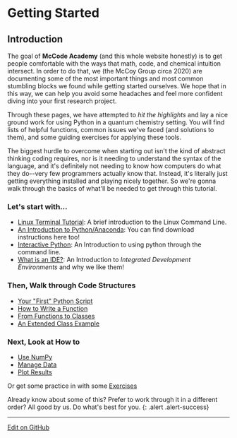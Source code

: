 # Getting Started

## Introduction
The goal of **McCode Academy** (and this whole website honestly) is to get people comfortable with the ways that math, code, and chemical intuition intersect. In order to do that, we (the McCoy Group circa 2020) are documenting some of the most important things and most common stumbling blocks we found while getting started ourselves. We hope that in this way, we can help you avoid some headaches and feel more confident diving into your first research project. 

Through these pages, we have attempted to *hit the highlights* and lay a nice ground work for using Python in a quantum chemistry setting. 
You will find lists of helpful functions, common issues we've faced (and solutions to them), and some guiding exercises for applying these tools.

The biggest hurdle to overcome when starting out isn't the kind of abstract thinking coding requires, nor is it needing to understand the syntax of the language, and it's definitely not needing to know how computers do what they do--very few programmers actually know that.
Instead, it's literally just getting everything installed and playing nicely together.
So we're gonna walk through the basics of what'll be needed to get through this tutorial.

### Let's start with...
* [Linux Terminal Tutorial](LinuxTerminalTutorial.md): A brief introduction to the Linux Command Line.
* [An Introduction to Python/Anaconda](IntroToPython.md): You can find download instructions here too!
* [Interactive Python](InteractivePython.md): An Introduction to using python through the command line.
* [What is an IDE?](IntroToIDEs.md): An Introduction to _Integrated Development Environments_ and why we like them! 

### Then, Walk through Code Structures
* [Your "First" Python Script](FirstPythonScript.md)
* [How to Write a Function](HowToWriteAFunction.md)
* [From Functions to Classes](FunctionsToClasses.md)
* [An Extended Class Example](AnotherClassExample.md)

### Next, Look at How to
* [Use NumPy](../NumPy/)
* [Manage Data](../DataIO/)
* [Plot Results](../Plotting/)

Or get some practice in with some [Exercises](../Exercises)

Already know about some of this? Prefer to work through it in a different order? All good by us. Do what's best for you.
{: .alert .alert-success}

---
[Edit on GitHub](https://github.com/McCoyGroup/References/edit/gh-pages/McCoy%20Group%20Code%20Academy/GettingStarted/index.md)
